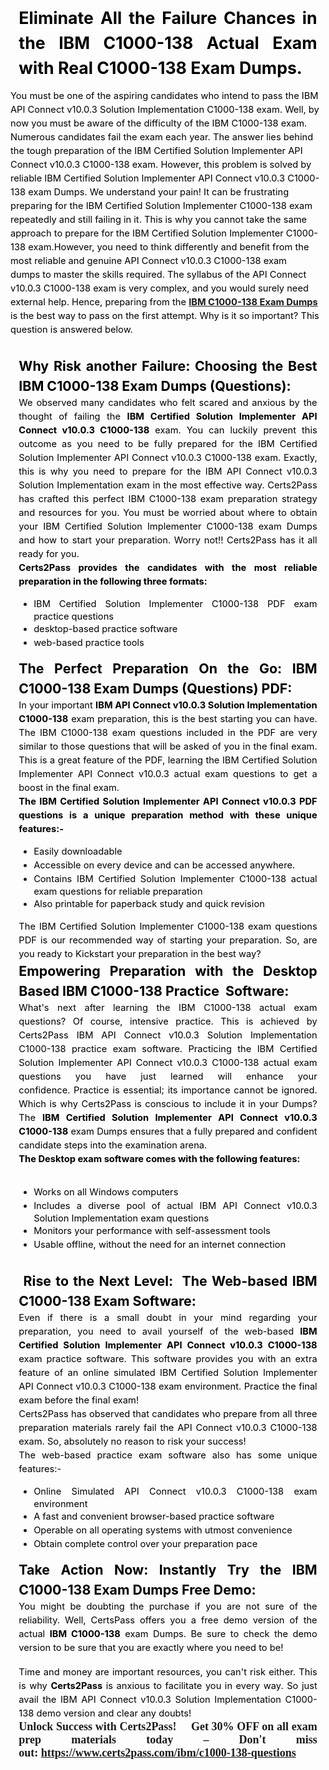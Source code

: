 <h2 style="text-align: justify; margin: 0in 10pt;"><strong><span style="font-size:11pt"><span style="line-height:150%"><span serif="" style="font-family:Cambria,"><span style="font-size:20.0pt"><span style="line-height:150%"><span arial="" style="font-family:"><span style="color:black">Eliminate All the Failure Chances in the IBM C1000-138 Actual Exam with Real C1000-138 Exam Dumps. </span></span></span></span></span></span></span></strong></h2>

<p><span style="font-size:11pt"><span style="line-height:150%"><span serif="" style="font-family:Cambria,"><span arial="" style="font-family:"><span style="color:black">You must be one of the aspiring candidates who intend to pass the IBM API Connect v10.0.3 Solution Implementation C1000-138 exam. Well, by now you must be aware of the difficulty of the IBM C1000-138 exam. Numerous candidates fail the exam each year. The answer lies behind the tough preparation of the IBM Certified Solution Implementer API Connect v10.0.3 C1000-138 exam. However, this problem is solved by reliable IBM Certified Solution Implementer API Connect v10.0.3 C1000-138 exam Dumps. </span></span></span></span></span><span style="font-size:11pt"><span style="line-height:150%"><span serif="" style="font-family:Cambria,"><span arial="" style="font-family:"><span style="color:black">We understand your pain! It can be frustrating preparing for the IBM Certified Solution Implementer C1000-138 exam repeatedly and still failing in it. This is why you cannot take the same approach to prepare for the IBM Certified Solution Implementer C1000-138 exam.</span></span></span></span></span><span style="font-size:11pt"><span style="line-height:150%"><span serif="" style="font-family:Cambria,"><span arial="" style="font-family:"><span style="color:black">However, you need to think differently and benefit from the most reliable and genuine API Connect v10.0.3 C1000-138 exam dumps to master the skills required. The syllabus of the API Connect v10.0.3 C1000-138 exam is very complex, and you would surely need external help. Hence, preparing from the <a href="https://www.certs2pass.com/ibm/c1000-138-questions"><strong>IBM C1000-138 Exam Dumps</strong></a> is the best way to pass on the first attempt. Why is it so important? This question is answered below.</span></span></span></span></span></p>

<p style="text-align: justify; margin: 0in 10pt;"> </p>

<h3 style="text-align: justify; margin: 0in 10pt;"><strong><span style="font-size:11pt"><span style="line-height:150%"><span serif="" style="font-family:Cambria,"><span style="font-size:16.0pt"><span style="line-height:150%"><span arial="" style="font-family:"><span style="color:black">Why Risk another Failure: Choosing the Best IBM C1000-138 Exam Dumps (Questions):</span></span></span></span></span></span></span></strong></h3>

<p style="text-align: justify; margin: 0in 10pt;"><span style="font-size:11pt"><span style="line-height:150%"><span serif="" style="font-family:Cambria,"><span arial="" style="font-family:"><span style="color:black">We observed many candidates who felt scared and anxious by the thought of failing the <strong>IBM Certified Solution Implementer API Connect v10.0.3 C1000-138</strong> exam. You can luckily prevent this outcome as you need to be fully prepared for the IBM Certified Solution Implementer API Connect v10.0.3 C1000-138 exam. Exactly, this is why you need to prepare for the IBM API Connect v10.0.3 Solution Implementation exam in the most effective way. </span></span></span></span></span><span style="font-size:11pt"><span style="line-height:150%"><span serif="" style="font-family:Cambria,"><span arial="" style="font-family:"><span style="color:black">Certs2Pass has crafted this perfect IBM C1000-138 exam preparation strategy and resources for you. You must be worried about where to obtain your IBM Certified Solution Implementer C1000-138 exam Dumps and how to start your preparation. Worry not!! Certs2Pass has it all ready for you. </span></span></span></span></span></p>

<p style="text-align: justify; margin: 0in 10pt;"><strong><span style="font-size:11pt"><span style="line-height:150%"><span serif="" style="font-family:Cambria,"><span arial="" style="font-family:"><span style="color:black">Certs2Pass provides the candidates with the most reliable preparation in the following three formats:</span></span></span></span></span></strong></p>

<ul>
	<li style="margin-bottom:.0001pt; text-align:justify; margin:0in 10pt"><span style="font-size:11pt"><span style="color:black"><span style="line-height:150%"><span style="tab-stops:list .5in"><span style="vertical-align:baseline"><span serif="" style="font-family:Cambria,"><span arial="" style="font-family:">IBM Certified Solution Implementer C1000-138 PDF exam practice questions </span></span></span></span></span></span></span></li>
	<li style="margin-bottom:.0001pt; text-align:justify; margin:0in 10pt"><span style="font-size:11pt"><span style="color:black"><span style="line-height:150%"><span style="tab-stops:list .5in"><span style="vertical-align:baseline"><span serif="" style="font-family:Cambria,"><span arial="" style="font-family:">desktop-based practice software</span></span></span></span></span></span></span></li>
	<li style="margin-bottom:12.0pt; text-align:justify; margin:0in 10pt"><span style="font-size:11pt"><span style="line-height:150%"><span style="tab-stops:list .5in"><span style="vertical-align:baseline"><span serif="" style="font-family:Cambria,"><span arial="" style="font-family:"><span style="color:black">web-based practice tools</span></span></span></span></span></span></span></li>
</ul>

<h3 style="text-align: justify; margin: 0in 10pt;"><span style="font-size:11pt"><span style="line-height:150%"><span serif="" style="font-family:Cambria,"><span style="font-size:16.0pt"><span style="line-height:150%"><span arial="" style="font-family:"><span style="color:black">The Perfect Preparation On the Go: IBM C1000-138 Exam Dumps (Questions) PDF:</span></span></span></span></span></span></span></h3>

<p style="text-align: justify; margin: 0in 10pt;"><span style="font-size:11pt"><span style="line-height:150%"><span serif="" style="font-family:Cambria,"><span arial="" style="font-family:"><span style="color:black">In your important <strong>IBM API Connect v10.0.3 Solution Implementation C1000-138</strong> exam preparation, this is the best starting you can have. The IBM C1000-138 exam questions included in the PDF are very similar to those questions that will be asked of you in the final exam. This is a great feature of the PDF, learning the IBM Certified Solution Implementer API Connect v10.0.3 actual exam questions to get a boost in the final exam.</span></span></span></span></span></p>

<p style="text-align: justify; margin: 0in 10pt;"><strong><span style="font-size:11pt"><span style="line-height:150%"><span serif="" style="font-family:Cambria,"><span arial="" style="font-family:"><span style="color:black">The IBM Certified Solution Implementer API Connect v10.0.3 PDF questions is a unique preparation method with these unique features:-</span></span></span></span></span></strong></p>

<ul>
	<li style="margin-bottom:.0001pt; text-align:justify; margin:0in 10pt"><span style="font-size:11pt"><span style="color:black"><span style="line-height:150%"><span style="tab-stops:list .5in"><span style="vertical-align:baseline"><span serif="" style="font-family:Cambria,"><span arial="" style="font-family:">Easily downloadable</span></span></span></span></span></span></span></li>
	<li style="margin-bottom:.0001pt; text-align:justify; margin:0in 10pt"><span style="font-size:11pt"><span style="color:black"><span style="line-height:150%"><span style="tab-stops:list .5in"><span style="vertical-align:baseline"><span serif="" style="font-family:Cambria,"><span arial="" style="font-family:">Accessible on every device and can be accessed anywhere.</span></span></span></span></span></span></span></li>
	<li style="margin-bottom:.0001pt; text-align:justify; margin:0in 10pt"><span style="font-size:11pt"><span style="color:black"><span style="line-height:150%"><span style="tab-stops:list .5in"><span style="vertical-align:baseline"><span serif="" style="font-family:Cambria,"><span arial="" style="font-family:">Contains IBM Certified Solution Implementer C1000-138 actual exam questions for reliable preparation </span></span></span></span></span></span></span></li>
	<li style="margin-bottom:.0001pt; text-align:justify; margin:0in 10pt"><span style="font-size:11pt"><span style="color:black"><span style="line-height:150%"><span style="tab-stops:list .5in"><span style="vertical-align:baseline"><span serif="" style="font-family:Cambria,"><span arial="" style="font-family:">Also printable for paperback study and quick revision</span></span></span></span></span></span></span></li>
</ul>

<p style="margin-bottom:.0001pt; text-align:justify; margin:0in 10pt"><span style="font-size:11pt"><span style="line-height:150%"><span serif="" style="font-family:Cambria,"><span arial="" style="font-family:"><span style="color:black">The IBM Certified Solution Implementer C1000-138 exam questions PDF is our recommended way of starting your preparation. So, are you ready to Kickstart your preparation in the best way?</span></span></span></span></span></p>

<h3 style="text-align: justify; margin: 0in 10pt;"><strong><span style="font-size:11pt"><span style="line-height:150%"><span serif="" style="font-family:Cambria,"><span style="font-size:16.0pt"><span style="line-height:150%"><span arial="" style="font-family:"><span style="color:black">Empowering Preparation with the Desktop Based IBM C1000-138 Practice  Software:</span></span></span></span></span></span></span></strong></h3>

<p style="text-align: justify; margin: 0in 10pt;"><span style="font-size:11pt"><span style="line-height:150%"><span serif="" style="font-family:Cambria,"><span arial="" style="font-family:"><span style="color:black">What's next after learning the IBM C1000-138 actual exam questions? Of course, intensive practice. This is achieved by Certs2Pass IBM API Connect v10.0.3 Solution Implementation C1000-138 practice exam software. Practicing the IBM Certified Solution Implementer API Connect v10.0.3 C1000-138 actual exam questions you have just learned will enhance your confidence. </span></span></span></span></span><span style="font-size:11pt"><span style="line-height:150%"><span serif="" style="font-family:Cambria,"><span arial="" style="font-family:"><span style="color:black">Practice is essential; its importance cannot be ignored. Which is why Certs2Pass is conscious to include it in your Dumps? The <strong>IBM Certified Solution Implementer API Connect v10.0.3 C1000-138</strong> exam Dumps ensures that a fully prepared and confident candidate steps into the examination arena. </span></span></span></span></span></p>

<p style="margin-bottom:.0001pt; text-align:justify; margin:0in 10pt"><strong><span style="font-size:11pt"><span style="line-height:150%"><span serif="" style="font-family:Cambria,"><span arial="" style="font-family:"><span style="color:black">The Desktop exam software comes with the following features:</span></span></span></span></span></strong><br />
 </p>

<ul>
	<li style="margin-bottom:.0001pt; text-align:justify; margin:0in 10pt"><span style="font-size:11pt"><span style="color:black"><span style="line-height:150%"><span style="tab-stops:list .5in"><span style="vertical-align:baseline"><span serif="" style="font-family:Cambria,"><span arial="" style="font-family:">Works on all Windows computers</span></span></span></span></span></span></span></li>
	<li style="margin-bottom:.0001pt; text-align:justify; margin:0in 10pt"><span style="font-size:11pt"><span style="color:black"><span style="line-height:150%"><span style="tab-stops:list .5in"><span style="vertical-align:baseline"><span serif="" style="font-family:Cambria,"><span arial="" style="font-family:">Includes a diverse pool of actual IBM API Connect v10.0.3 Solution Implementation exam questions</span></span></span></span></span></span></span></li>
	<li style="margin-bottom:.0001pt; text-align:justify; margin:0in 10pt"><span style="font-size:11pt"><span style="color:black"><span style="line-height:150%"><span style="tab-stops:list .5in"><span style="vertical-align:baseline"><span serif="" style="font-family:Cambria,"><span arial="" style="font-family:">Monitors your performance with self-assessment tools</span></span></span></span></span></span></span></li>
	<li style="margin-bottom:.0001pt; text-align:justify; margin:0in 10pt"><span style="font-size:11pt"><span style="color:black"><span style="line-height:150%"><span style="tab-stops:list .5in"><span style="vertical-align:baseline"><span serif="" style="font-family:Cambria,"><span arial="" style="font-family:">Usable offline, without the need for an internet connection</span></span></span></span></span></span></span></li>
</ul>

<p style="margin-bottom:12.0pt; text-align:justify; margin:0in 10pt"> </p>

<h3 style="text-align: justify; margin: 0in 10pt;"><strong><span style="font-size:11pt"><span style="line-height:150%"><span serif="" style="font-family:Cambria,"><span style="font-size:16.0pt"><span style="line-height:150%"><span arial="" style="font-family:"><span style="color:black"> Rise to the Next Level:  The Web-based IBM C1000-138 Exam Software:</span></span></span></span></span></span></span></strong></h3>

<p style="margin-bottom:.0001pt; text-align:justify; margin:0in 10pt"><span style="font-size:11pt"><span style="line-height:150%"><span serif="" style="font-family:Cambria,"><span arial="" style="font-family:"><span style="color:black">Even if there is a small doubt in your mind regarding your preparation, you need to avail yourself of the web-based <strong>IBM Certified Solution Implementer API Connect v10.0.3 C1000-138</strong> exam practice software. This software provides you with an extra feature of an online simulated IBM Certified Solution Implementer API Connect v10.0.3 C1000-138 exam environment. Practice the final exam before the final exam!</span></span></span></span></span></p>

<p style="margin-bottom:.0001pt; text-align:justify; margin:0in 10pt"><span style="font-size:11pt"><span style="line-height:150%"><span serif="" style="font-family:Cambria,"><span arial="" style="font-family:"><span style="color:black">Certs2Pass has observed that candidates who prepare from all three preparation materials rarely fail the API Connect v10.0.3 C1000-138 exam. So, absolutely no reason to risk your success!</span></span></span></span></span></p>

<p style="margin-bottom:.0001pt; text-align:justify; margin:0in 10pt"><span style="font-size:11pt"><span style="line-height:150%"><span serif="" style="font-family:Cambria,"><span arial="" style="font-family:"><span style="color:black">The web-based practice exam software also has some unique features:-</span></span></span></span></span></p>

<ul>
	<li style="margin-bottom:.0001pt; text-align:justify; margin:0in 10pt"><span style="font-size:11pt"><span style="color:black"><span style="line-height:150%"><span style="tab-stops:list .5in"><span style="vertical-align:baseline"><span serif="" style="font-family:Cambria,"><span arial="" style="font-family:">Online Simulated API Connect v10.0.3 C1000-138 exam environment</span></span></span></span></span></span></span></li>
	<li style="margin-bottom:.0001pt; text-align:justify; margin:0in 10pt"><span style="font-size:11pt"><span style="color:black"><span style="line-height:150%"><span style="tab-stops:list .5in"><span style="vertical-align:baseline"><span serif="" style="font-family:Cambria,"><span arial="" style="font-family:">A fast and convenient browser-based practice software</span></span></span></span></span></span></span></li>
	<li style="margin-bottom:.0001pt; text-align:justify; margin:0in 10pt"><span style="font-size:11pt"><span style="color:black"><span style="line-height:150%"><span style="tab-stops:list .5in"><span style="vertical-align:baseline"><span serif="" style="font-family:Cambria,"><span arial="" style="font-family:">Operable on all operating systems with utmost convenience</span></span></span></span></span></span></span></li>
	<li style="margin-bottom:12.0pt; text-align:justify; margin:0in 10pt"><span style="font-size:11pt"><span style="color:black"><span style="line-height:150%"><span style="tab-stops:list .5in"><span style="vertical-align:baseline"><span serif="" style="font-family:Cambria,"><span arial="" style="font-family:">Obtain complete control over your preparation pace</span></span></span></span></span></span></span></li>
</ul>

<h3 style="text-align: justify; margin: 0in 10pt;"><strong><span style="font-size:11pt"><span style="line-height:150%"><span serif="" style="font-family:Cambria,"><span style="font-size:16.0pt"><span style="line-height:150%"><span arial="" style="font-family:"><span style="color:black">Take Action Now: Instantly Try the IBM C1000-138 Exam Dumps Free Demo:</span></span></span></span></span></span></span></strong></h3>

<p style="text-align: justify; margin: 0in 10pt;"><span style="font-size:11pt"><span style="line-height:150%"><span serif="" style="font-family:Cambria,"><span arial="" style="font-family:"><span style="color:black">You might be doubting the purchase if you are not sure of the reliability. Well, CertsPass offers you a free demo version of the actual <strong>IBM C1000-138</strong> exam Dumps. Be sure to check the demo version to be sure that you are exactly where you need to be!</span></span></span></span></span></p>

<p style="text-align: justify; margin: 0in 10pt;"> </p>

<p style="margin-bottom:.0001pt; text-align:justify; margin:0in 10pt"><span style="font-size:11pt"><span style="line-height:150%"><span serif="" style="font-family:Cambria,"><span arial="" style="font-family:"><span style="color:black">Time and money are important resources, you can't risk either. This is why <strong>Certs2Pass</strong> is anxious to facilitate you in every way. So just avail the IBM API Connect v10.0.3 Solution Implementation C1000-138 demo version and clear any doubts!</span></span></span></span></span></p>

<p style="text-align:justify; margin:0in 10pt"><span style="font-family:Comic Sans MS,cursive;"><span style="font-size:18px;"><strong>Unlock Success with Certs2Pass! 🎉 Get 30% OFF on all exam prep materials today – Don't miss out: <a href="https://www.certs2pass.com/ibm/c1000-138-questions">https://www.certs2pass.com/ibm/c1000-138-questions</a></strong></span></span></p>

<p style="text-align:justify; margin:0in 10pt; margin-right:0in; margin-left:0in"> </p>
